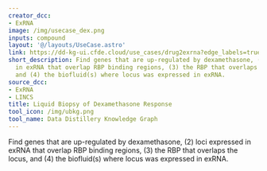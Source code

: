 ```yaml
---
creator_dcc:
- ExRNA
image: /img/usecase_dex.png
inputs: compound
layout: '@/layouts/UseCase.astro'
link: https://dd-kg-ui.cfde.cloud/use_cases/drug2exrna?edge_labels=true
short_description: Find genes that are up-regulated by dexamethasone, (2) loci expressed
  in exRNA that overlap RBP binding regions, (3) the RBP that overlaps the locus,
  and (4) the biofluid(s) where locus was expressed in exRNA.
source_dcc:
- ExRNA
- LINCS
title: Liquid Biopsy of Dexamethasone Response
tool_icon: /img/ubkg.png
tool_name: Data Distillery Knowledge Graph
---
```

Find genes that are up-regulated by dexamethasone, (2) loci expressed in exRNA that overlap RBP binding regions, (3) the RBP that overlaps the locus, and (4) the biofluid(s) where locus was expressed in exRNA.